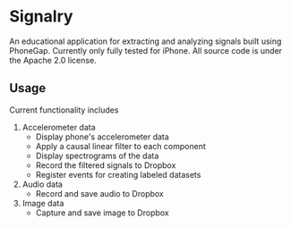# Signalry

An educational application for extracting and analyzing signals built using PhoneGap. Currently only fully tested for
iPhone. All source code is under the Apache 2.0 license.

## Usage

Current functionality includes

1. Accelerometer data
    * Display phone's accelerometer data
    * Apply a causal linear filter to each component
    * Display spectrograms of the data
    * Record the filtered signals to Dropbox
    * Register events for creating labeled datasets
2. Audio data
    * Record and save audio to Dropbox
3. Image data
    * Capture and save image to Dropbox



